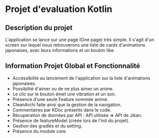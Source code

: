 # Projet d'evaluation Kotlin

## Description du projet

L'application se lance sur une page (One page) très simple. Il s'agit d'un screen sur lequel nous retrouverons une liste de cards d'animations japonaises, avec leurs informations et un bouton like.

## Information Projet Global et Fonctionnalité

- Accessibilité au lancement de l'application sur la liste d'animations japonaises.
- Possibilité d'aimer ou de ne plus aimer un anime.
- Le clic sur le bouton émet une vibration et un son.
- Présence d'une seule Feature nommée anime.
- CleanArchi faite ainsi que la gestion de la navigation.
- Commentaires par KDoc présents dans le code.
- Récupération de données par API : API utilisée => API de Jikan.
- Présence de featureModel (créée lors de l'init du projet).
- Gestion des gradles et du setting.
- Présence du module core.





